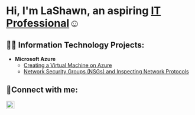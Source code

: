 <h1>Hi, I'm LaShawn, an aspiring <a href="https://linkedin.com/in/shawn-woods-53195081/">IT Professional</a>☺</h1>

<h2>👨‍💻 Information Technology Projects:</h2>

- <b>Microsoft Azure</b>
  - [Creating a Virtual Machine on Azure](https://github.com/lashaww/virtual-machine)
  - [Network Security Groups (NSGs) and Inspecting Network Protocols](https://github.com/lashaww/azure-network-protocols)

<h2>🤳Connect with me:</h2>


[<img align="left" alt="Lashawn | LinkedIn" width="22px" src="https://cdn.jsdelivr.net/npm/simple-icons@v3/icons/linkedin.svg" />][linkedin]


[linkedin]: https://linkedin.com/in/shawn-woods-53195081/
